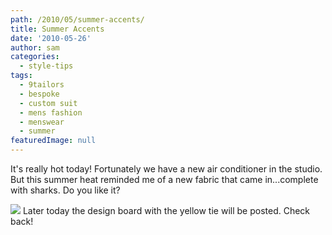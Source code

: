 ```yaml
---
path: /2010/05/summer-accents/
title: Summer Accents
date: '2010-05-26'
author: sam
categories:
  - style-tips
tags:
  - 9tailors
  - bespoke
  - custom suit
  - mens fashion
  - menswear
  - summer
featuredImage: null
---
```

It's really hot today! Fortunately we have a new air conditioner in the studio. But this summer heat reminded me of a new fabric that came in...complete with sharks. Do you like it?

[![](http://4.bp.blogspot.com/_20LDsLnO2rk/S_1STap3IGI/AAAAAAAAAEk/nADMJfWIvvM/s320/DSC06057.JPG)](http://4.bp.blogspot.com/_20LDsLnO2rk/S_1STap3IGI/AAAAAAAAAEk/nADMJfWIvvM/s1600/DSC06057.JPG)
Later today the design board with the yellow tie will be posted. Check back!